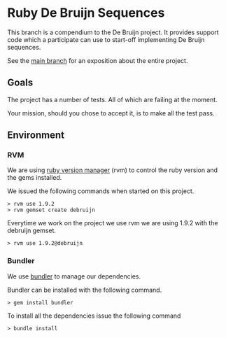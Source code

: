 Ruby De Bruijn Sequences
========================

This branch is a compendium to the De Bruijn project. It provides
support code which a participate can use to start-off implementing De
Bruijn sequences. 

See the 
[main branch](https://github.com/dvberkel/debruijn/tree/java-maven "Main branch of debruijn project")
for an exposition about the entire project.

Goals
-----

The project has a number of tests. All of which are failing at the moment.

Your mission, should you chose to accept it, is to make all the test pass.

Environment
-----------

### RVM

We are using 
[ruby version manager](https://rvm.beginrescueend.com/ "Homepage for rvm") (rvm)
to control the ruby version and the gems installed.

We issued the following commands when started on this project.

    > rvm use 1.9.2
    > rvm gemset create debruijn

Everytime we work on the project we use rvm we are using 1.9.2 with
the debruijn gemset.

    > rvm use 1.9.2@debruijn

### Bundler

We use
[bundler](http://gembundler.com/ "Homepage of bundler")
to manage our dependencies.

Bundler can be installed with the following command.

    > gem install bundler

To install all the dependencies issue the following command

    > bundle install
